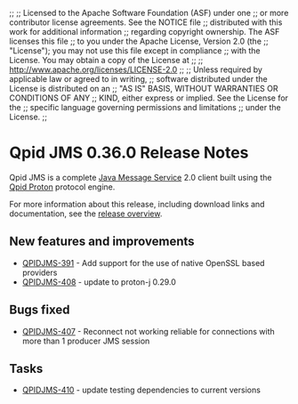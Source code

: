 ;;
;; Licensed to the Apache Software Foundation (ASF) under one
;; or more contributor license agreements.  See the NOTICE file
;; distributed with this work for additional information
;; regarding copyright ownership.  The ASF licenses this file
;; to you under the Apache License, Version 2.0 (the
;; "License"); you may not use this file except in compliance
;; with the License.  You may obtain a copy of the License at
;; 
;;   http://www.apache.org/licenses/LICENSE-2.0
;; 
;; Unless required by applicable law or agreed to in writing,
;; software distributed under the License is distributed on an
;; "AS IS" BASIS, WITHOUT WARRANTIES OR CONDITIONS OF ANY
;; KIND, either express or implied.  See the License for the
;; specific language governing permissions and limitations
;; under the License.
;;

# Qpid JMS 0.36.0 Release Notes

Qpid JMS is a complete [Java Message Service][jms] 2.0 client built
using the [Qpid Proton]({{site_url}}/proton/index.html) protocol
engine.

For more information about this release, including download links and
documentation, see the [release overview](index.html).

[jms]: http://en.wikipedia.org/wiki/Java_Message_Service


## New features and improvements

 - [QPIDJMS-391](https://issues.apache.org/jira/browse/QPIDJMS-391) - Add support for the use of native OpenSSL based providers
 - [QPIDJMS-408](https://issues.apache.org/jira/browse/QPIDJMS-408) - update to proton-j 0.29.0

## Bugs fixed

 - [QPIDJMS-407](https://issues.apache.org/jira/browse/QPIDJMS-407) - Reconnect not working reliable for connections with more than 1 producer JMS session

## Tasks

 - [QPIDJMS-410](https://issues.apache.org/jira/browse/QPIDJMS-410) - update testing dependencies to current versions